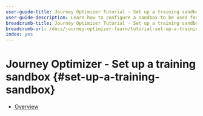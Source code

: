```yaml
---
user-guide-title: Journey Optimizer Tutorial - Set up a training sandbox
user-guide-description: Learn how to configure a sandbox to be used for training purposes
breadcrumb-title: Journey Optimizer Tutorial - Set up a training sandbox
breadcrumb-url: /docs/journey-optimizer-learn/tutorial-set-up-a-training-sandbox/overview.html
index: yes
---
```


# Journey Optimizer - Set up a training sandbox {#set-up-a-training-sandbox}

+ [Overview](/help/tutorial-set-up-training-sandbox/overview.md)
